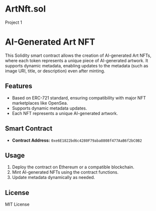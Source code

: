 # ArtNft.sol
Project 1
# AI-Generated Art NFT

This Solidity smart contract allows the creation of AI-generated Art NFTs, where each token represents a unique piece of AI-generated artwork. It supports dynamic metadata, enabling updates to the metadata (such as image URI, title, or description) even after minting.

## Features
- Based on ERC-721 standard, ensuring compatibility with major NFT marketplaces like OpenSea.
- Supports dynamic metadata updates.
- Each NFT represents a unique AI-generated artwork.

## Smart Contract
- **Contract Address:** `0xe6E1822bd6c4280F79aba8808f477AaB6f2bC0B2`

## Usage
1. Deploy the contract on Ethereum or a compatible blockchain.
2. Mint AI-generated NFTs using the contract functions.
3. Update metadata dynamically as needed.

## License
MIT License

